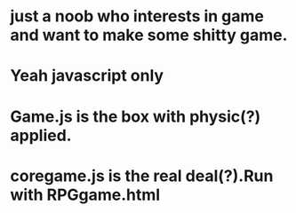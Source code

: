 # just a noob who interests in game and want to make some shitty game.
# Yeah javascript only
# Game.js is the box with physic(?) applied.
# coregame.js is the real deal(?).Run with RPGgame.html
